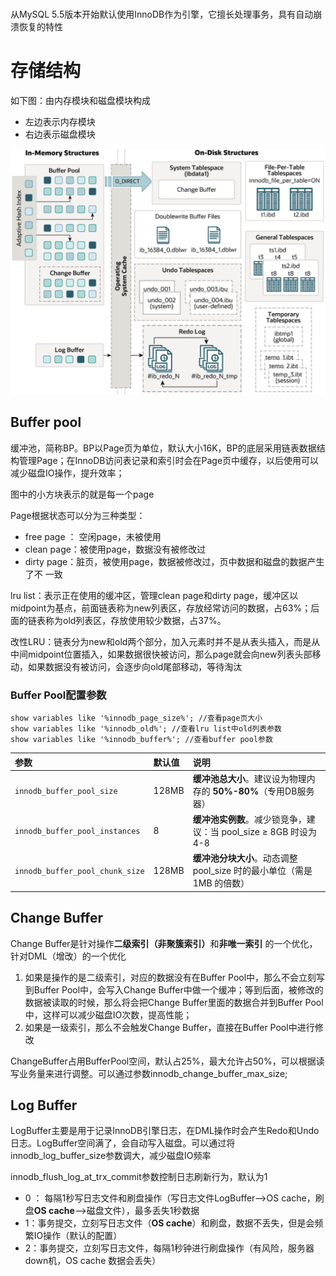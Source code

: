 # 

从MySQL 5.5版本开始默认使用InnoDB作为引擎，它擅长处理事务，具有自动崩溃恢复的特性

# 存储结构

如下图：由内存模块和磁盘模块构成

- 左边表示内存模块
- 右边表示磁盘模块



![image-20250723224129433](image/2-innodb/image-20250723224129433.png)

## Buffer pool

缓冲池，简称BP。BP以Page页为单位，默认大小16K，BP的底层采用链表数据结构管理Page；在InnoDB访问表记录和索引时会在Page页中缓存，以后使用可以减少磁盘IO操作，提升效率；

图中的小方块表示的就是每一个page

Page根据状态可以分为三种类型：

- free page ： 空闲page，未被使用
- clean page：被使用page，数据没有被修改过
- dirty page：脏页，被使用page，数据被修改过，页中数据和磁盘的数据产生了不
  一致

lru list：表示正在使用的缓冲区，管理clean page和dirty page，缓冲区以midpoint为基点，前面链表称为new列表区，存放经常访问的数据，占63%；后面的链表称为old列表区，存放使用较少数据，占37%。

改性LRU：链表分为new和old两个部分，加入元素时并不是从表头插入，而是从中间midpoint位置插入，如果数据很快被访问，那么page就会向new列表头部移动，如果数据没有被访问，会逐步向old尾部移动，等待淘汰

### Buffer Pool配置参数

```shell
show variables like '%innodb_page_size%'; //查看page页大小
show variables like '%innodb_old%'; //查看lru list中old列表参数
show variables like '%innodb_buffer%'; //查看buffer pool参数
```

| **参数**                        | **默认值** | **说明**                                                     |
| :------------------------------ | :--------- | :----------------------------------------------------------- |
| `innodb_buffer_pool_size`       | 128MB      | **缓冲池总大小**。建议设为物理内存的 **50%-80%**（专用DB服务器） |
| `innodb_buffer_pool_instances`  | 8          | **缓冲池实例数**。减少锁竞争，建议：当 pool_size ≥ 8GB 时设为 4-8 |
| `innodb_buffer_pool_chunk_size` | 128MB      | **缓冲池分块大小**。动态调整 pool_size 时的最小单位（需是 1MB 的倍数） |

## Change Buffer

Change Buffer是针对操作<b id="red">二级索引（非聚簇索引）</b>和<b id="red">非唯一索引</b> 的一个优化，针对DML（增改）的一个优化

1. 如果是操作的是二级索引，对应的数据没有在Buffer Pool中，那么不会立刻写到Buffer Pool中，会写入Change Buffer中做一个缓冲；等到后面，被修改的数据被读取的时候，那么将会把Change Buffer里面的数据合并到Buffer Pool中，这样可以减少磁盘IO次数，提高性能；
2. 如果是一级索引，那么不会触发Change Buffer，直接在Buffer Pool中进行修改

ChangeBuffer占用BufferPool空间，默认占25%，最大允许占50%，可以根据读写业务量来进行调整。可以通过参数innodb_change_buffer_max_size;

## Log Buffer

LogBuffer主要是用于记录InnoDB引擎日志，在DML操作时会产生Redo和Undo日志。LogBuffer空间满了，会自动写入磁盘。可以通过将innodb_log_buffer_size参数调大，减少磁盘IO频率

innodb_flush_log_at_trx_commit参数控制日志刷新行为，默认为1

- 0 ： 每隔1秒写日志文件和刷盘操作（写日志文件LogBuffer-->OS cache，刷盘<b id="gray">OS cache</b>-->磁盘文件），最多丢失1秒数据
- 1：事务提交，立刻写日志文件（<b id="gray">OS cache</b>）和刷盘，数据不丢失，但是会频繁IO操作（默认的配置）
- 2：事务提交，立刻写日志文件，每隔1秒钟进行刷盘操作（有风险，服务器down机，OS cache 数据会丢失）